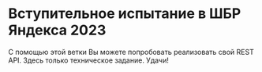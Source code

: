 # Вступительное испытание в ШБР Яндекса 2023

С помощью этой ветки Вы можете попробовать реализовать свой REST API. Здесь только техническое задание. Удачи! 

